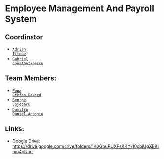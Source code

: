 # Employee Management And Payroll System

## Coordinator
* <code>[Adrian Iftene](https://github.com/adiftene1)</code>
* <code>[Gabriel Constantinescu](https://github.com/iceeye7gabi)</code>

## Team Members:
* <code>[Popa Stefan-Eduard](https://github.com/stefan1anuby)</code>
* <code>[George Cojocaru](https://github.com/George166382)</code>
* <code>[Dumitru Daniel-Antoniu](https://github.com/Dumitru-Daniel-Antoniu)</code>

## Links:
* Google Drive: https://drive.google.com/drive/folders/1KGGbuPUXFsKKYx10cbjUgXEKimo4cUnm